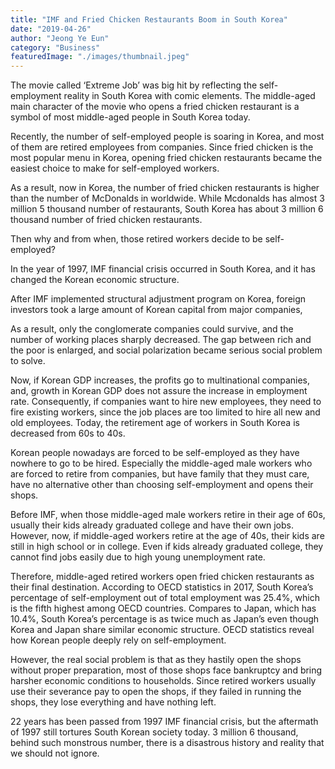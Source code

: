 ```yaml
---
title: "IMF and Fried Chicken Restaurants Boom in South Korea"
date: "2019-04-26"
author: "Jeong Ye Eun"
category: "Business"
featuredImage: "./images/thumbnail.jpeg"
---
```


The movie called ‘Extreme Job’ was big hit by reflecting the self-employment reality in South Korea with comic elements. The middle-aged main character of the movie who opens a fried chicken restaurant is a symbol of most middle-aged people in South Korea today.

Recently, the number of self-employed people is soaring in Korea, and most of them are retired employees from companies. Since fried chicken is the most popular menu in Korea, opening fried chicken restaurants became the easiest choice to make for self-employed workers.

As a result, now in Korea, the number of fried chicken restaurants is higher than the number of McDonalds in worldwide. While Mcdonalds has almost 3 million 5 thousand number of restaurants, South Korea has about 3 million 6 thousand number of fried chicken restaurants.

Then why and from when, those retired workers decide to be self-employed?

In the year of 1997, IMF financial crisis occurred in South Korea, and it has changed the Korean economic structure.

After IMF implemented structural adjustment program on Korea, foreign investors took a large amount of Korean capital from major companies,

As a result, only the conglomerate companies could survive, and the number of working places sharply decreased. The gap between rich and the poor is enlarged, and social polarization became serious social problem to solve.

Now, if Korean GDP increases, the profits go to multinational companies, and, growth in Korean GDP does not assure the increase in employment rate. Consequently, if companies want to hire new employees, they need to fire existing workers, since the job places are too limited to hire all new and old employees. Today, the retirement age of workers in South Korea is decreased from 60s to 40s.

Korean people nowadays are forced to be self-employed as they have nowhere to go to be hired. Especially the middle-aged male workers who are forced to retire from companies, but have family that they must care, have no alternative other than choosing self-employment and opens their shops.

Before IMF, when those middle-aged male workers retire in their age of 60s, usually their kids already graduated college and have their own jobs. However, now, if middle-aged workers retire at the age of 40s, their kids are still in high school or in college. Even if kids already graduated college, they cannot find jobs easily due to high young unemployment rate.

Therefore, middle-aged retired workers open fried chicken restaurants as their final destination. According to OECD statistics in 2017, South Korea’s percentage of self-employment out of total employment was 25.4%, which is the fifth highest among OECD countries. Compares to Japan, which has 10.4%, South Korea’s percentage is as twice much as Japan’s even though Korea and Japan share similar economic structure. OECD statistics reveal how Korean people deeply rely on self-employment.

However, the real social problem is that as they hastily open the shops without proper preparation, most of those shops face bankruptcy and bring harsher economic conditions to households. Since retired workers usually use their severance pay to open the shops, if they failed in running the shops, they lose everything and have nothing left.

22 years has been passed from 1997 IMF financial crisis, but the aftermath of 1997 still tortures South Korean society today. 3 million 6 thousand, behind such monstrous number, there is a disastrous history and reality that we should not ignore.
